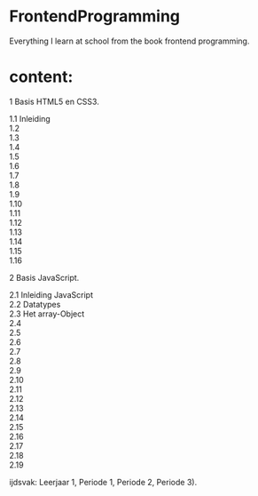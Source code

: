 # FrontendProgramming
Everything I learn at school from the book frontend programming.

# content: 

1 Basis HTML5 en CSS3. 

1.1 Inleiding      <br>
1.2      <br>
1.3      <br>
1.4      <br> 
1.5      <br> 
1.6      <br> 
1.7      <br> 
1.8      <br>
1.9      <br>
1.10     <br>
1.11     <br>
1.12     <br>
1.13     <br> 
1.14     <br> 
1.15     <br>
1.16     <br> 

2 Basis JavaScript.

2.1 Inleiding JavaScript <br> 
2.2 Datatypes <br>
2.3 Het array-Object <br> 
2.4      <br> 
2.5      <br>
2.6      <br> 
2.7      <br> 
2.8      <br> 
2.9      <br> 
2.10     <br>
2.11     <br> 
2.12     <br>
2.13     <br> 
2.14     <br> 
2.15     <br>
2.16     <br> 
2.17     <br> 
2.18     <br>
2.19     <br> 


ijdsvak: Leerjaar 1, Periode 1, Periode 2, Periode 3).
